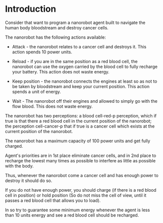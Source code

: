 # Introduction

Consider that want to program a nanorobot agent built to navigate the human body bloodstream and destroy
cancer cells.

The nanorobot has the following actions available:

* Attack - the nanorobot relates to a cancer cell and destroys it. This action spends 10 power units.

* Reload - if you are in the same position as a red blood cell, the nanorobot can use the oxygen
           carried by the blood cell to fully recharge your battery. This action does not waste energy.

* Keep position - the nanorobot connects the engines at least so as not to be taken by bloodstream
                  and keep your current position. This action spends a unit of energy.

* Wait - The nanorobot off their engines and allowed to simply go with the flow blood.
         This does not waste energy.

The nanorobot has two perceptions: a blood cell-red-p perception, which if true is that there
a red blood cell in the current position of the nanorobot; the perception cell-cancer-p that if true
is a cancer cell which exists at the current position of the nanorobot.

The nanorobot has a maximum capacity of 100 power units and get fully charged.

Agent's priorities are in 1st place eliminate cancer cells, and in 2nd place to recharge the lowest
many times as possible to interfere as little as possible with the body.

Thus, whenever the nanorobot come a cancer cell and has enough power to destroy it should do so.

If you do not have enough power, you should charge (if there is a red blood cell in position) or hold position
(So ​​do not miss the cell of view, until it passes a red blood cell that allows you to load).

In so try to guarantee some minimum energy whenever the agent is less than 10 units
energy and see a red blood cell should be recharged.
